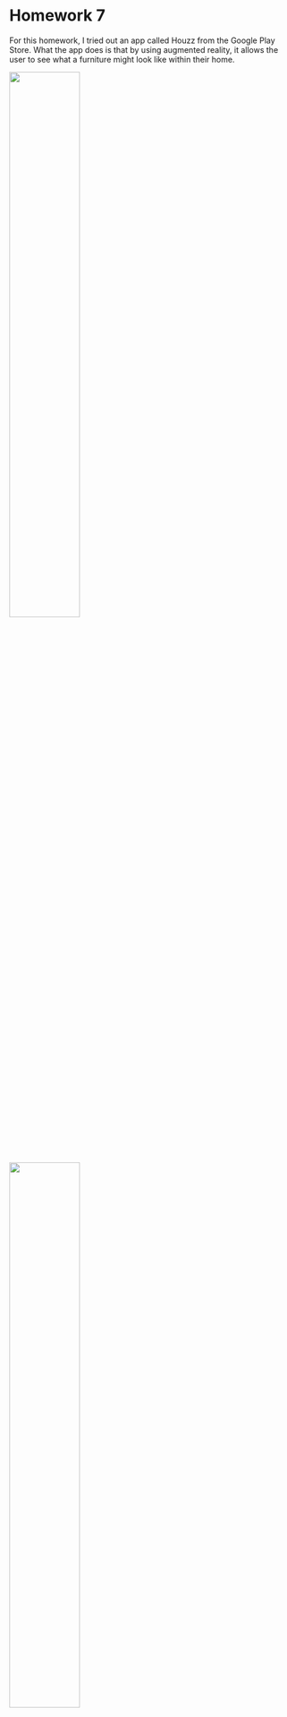 # Homework 7
For this homework, I tried out an app called Houzz from the Google Play Store. What the app does is that by using augmented reality, it allows the user to see what a furniture might look like within their home.

<p float="left">
  <img src="https://www.pngtube.com/myfile/detail/1-17573_graphic-royalty-free-library-man-png-path-decorations.png" width="50%">
  <img src="https://www.pngtube.com/myfile/detail/1-17573_graphic-royalty-free-library-man-png-path-decorations.png" width="50%">
</p>
